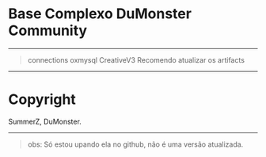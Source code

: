 # Base Complexo DuMonster Community

------------------------------------------------

> connections oxmysql
> CreativeV3 
> Recomendo atualizar os artifacts

------------------------------------------------

# Copyright

SummerZ, DuMonster.

------------------------------------------------

> obs: Só estou upando ela no github, não é uma versão atualizada. 

